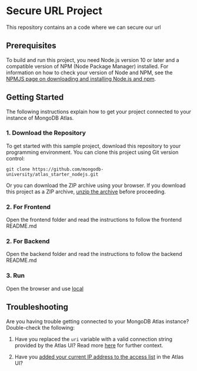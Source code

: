 # Secure URL Project

This repository contains an a code where we can secure our url

## Prerequisites

To build and run this project, you need Node.js version 10 or later and
a compatible version of NPM (Node Package Manager) installed. For 
information on how to check your version of Node and NPM, see the [NPMJS
page on downloading and installing Node.js and
npm](https://docs.npmjs.com/downloading-and-installing-node-js-and-npm).

## Getting Started

The following instructions explain how to get your project connected to your 
instance of MongoDB Atlas.

### 1. Download the Repository

To get started with this sample project, download this repository to your
programming environment. You can clone this project using Git version control:

```
git clone https://github.com/mongodb-university/atlas_starter_nodejs.git
```

Or you can download the ZIP archive using your browser. If you download
this project as a ZIP archive, 
[unzip the archive](https://www.wikihow.com/Unzip-a-File) before proceeding.

### 2. For Frontend 

Open the frontend folder and read the instructions to follow the frontend README.md

### 2. For Backend 

Open the backend folder and read the instructions to follow the backend README.md

### 3. Run 

Open the browser and use [local](http://localhost:3000/)

## Troubleshooting

Are you having trouble getting connected to your MongoDB Atlas instance? Double-check the following:

1. Have you replaced the `uri` variable with a valid connection string provided by the Atlas UI?  Read more [here](https://docs.atlas.mongodb.com/driver-connection/) for further context.

2. Have you [added your current IP address to the access list](https://docs.atlas.mongodb.com/security-whitelist/) in the Atlas UI?
